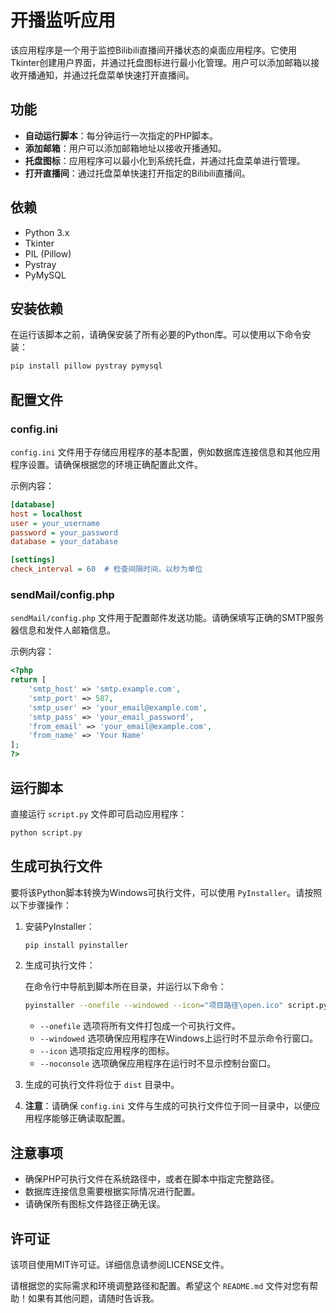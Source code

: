 # 开播监听应用

该应用程序是一个用于监控Bilibili直播间开播状态的桌面应用程序。它使用Tkinter创建用户界面，并通过托盘图标进行最小化管理。用户可以添加邮箱以接收开播通知，并通过托盘菜单快速打开直播间。

## 功能

- **自动运行脚本**：每分钟运行一次指定的PHP脚本。
- **添加邮箱**：用户可以添加邮箱地址以接收开播通知。
- **托盘图标**：应用程序可以最小化到系统托盘，并通过托盘菜单进行管理。
- **打开直播间**：通过托盘菜单快速打开指定的Bilibili直播间。

## 依赖

- Python 3.x
- Tkinter
- PIL (Pillow)
- Pystray
- PyMySQL

## 安装依赖

在运行该脚本之前，请确保安装了所有必要的Python库。可以使用以下命令安装：

```bash
pip install pillow pystray pymysql
```

## 配置文件

### config.ini

`config.ini` 文件用于存储应用程序的基本配置，例如数据库连接信息和其他应用程序设置。请确保根据您的环境正确配置此文件。

示例内容：
```ini
[database]
host = localhost
user = your_username
password = your_password
database = your_database

[settings]
check_interval = 60  # 检查间隔时间，以秒为单位
```

### sendMail/config.php

`sendMail/config.php` 文件用于配置邮件发送功能。请确保填写正确的SMTP服务器信息和发件人邮箱信息。

示例内容：
```php
<?php
return [
    'smtp_host' => 'smtp.example.com',
    'smtp_port' => 587,
    'smtp_user' => 'your_email@example.com',
    'smtp_pass' => 'your_email_password',
    'from_email' => 'your_email@example.com',
    'from_name' => 'Your Name'
];
?>
```

## 运行脚本

直接运行 `script.py` 文件即可启动应用程序：

```bash
python script.py
```

## 生成可执行文件

要将该Python脚本转换为Windows可执行文件，可以使用 `PyInstaller`。请按照以下步骤操作：

1. 安装PyInstaller：

   ```bash
   pip install pyinstaller
   ```

2. 生成可执行文件：

   在命令行中导航到脚本所在目录，并运行以下命令：

   ```bash
   pyinstaller --onefile --windowed --icon="项目路径\open.ico" script.py --noconsole
   ```

   - `--onefile` 选项将所有文件打包成一个可执行文件。
   - `--windowed` 选项确保应用程序在Windows上运行时不显示命令行窗口。
   - `--icon` 选项指定应用程序的图标。
   - `--noconsole` 选项确保应用程序在运行时不显示控制台窗口。
3. 生成的可执行文件将位于 `dist` 目录中。

4. **注意**：请确保 `config.ini` 文件与生成的可执行文件位于同一目录中，以便应用程序能够正确读取配置。

## 注意事项

- 确保PHP可执行文件在系统路径中，或者在脚本中指定完整路径。
- 数据库连接信息需要根据实际情况进行配置。
- 请确保所有图标文件路径正确无误。

## 许可证

该项目使用MIT许可证。详细信息请参阅LICENSE文件。

请根据您的实际需求和环境调整路径和配置。希望这个 `README.md` 文件对您有帮助！如果有其他问题，请随时告诉我。
